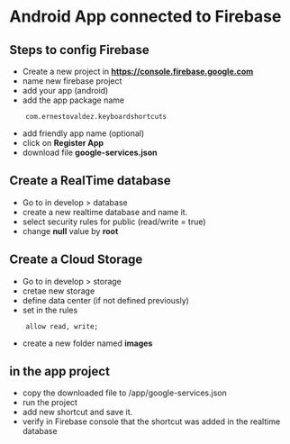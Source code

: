 # Android App connected to Firebase

## Steps to config Firebase

- Create a new project in **https://console.firebase.google.com**
- name new firebase project
- add your app (android)
- add the app package name 
```
    com.ernestovaldez.keyboardshortcuts
```
- add friendly app name (optional)
- click on **Register App**
- download file **google-services.json**

## Create a RealTime database

- Go to in develop > database
- create a new realtime database and name it.
- select security rules for public (read/write = true)
- change **null** value by **root**

## Create a Cloud Storage

- Go to in develop > storage
- cretae new storage
- define data center (if not defined previously)
- set in the rules
```
    allow read, write;
```
- create a new folder named **images**

## in the app project

- copy the downloaded file to <root-project-folder>/app/google-services.json
- run the project
- add new shortcut and save it.
- verify in Firebase console that the shortcut was added in the realtime database




